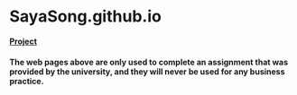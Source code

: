 # SayaSong.github.io

<a href="test_site/index.html"><b>Project</b></a>


#### The web pages above are only used to complete an assignment that was provided by the university, and they will never be used for any business practice.

